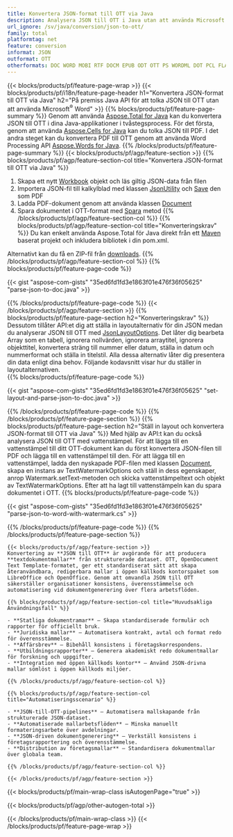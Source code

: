 ```yaml
---
title: Konvertera JSON-format till OTT via Java
description: Analysera JSON till OTT i Java utan att använda Microsoft Word
url_ignore: /sv/java/conversion/json-to-ott/
family: total
platformtag: net
feature: conversion
informat: JSON
outformat: OTT
otherformats: DOC WORD MOBI RTF DOCM EPUB ODT OTT PS WORDML DOT PCL FLATOPC DOTX
---
```

{{< blocks/products/pf/feature-page-wrap >}}
{{< blocks/products/pf/i18n/feature-page-header h1="Konvertera JSON-format till OTT via Java" h2="På premiss Java API för att tolka JSON till OTT utan att använda Microsoft<sup>&reg;</sup> Word" >}}
{{% blocks/products/pf/feature-page-summary %}}
Genom att använda [Aspose.Total for Java](https://products.aspose.com/total/java/) kan du konvertera JSON till OTT i dina Java-applikationer i tvåstegsprocess. För det första, genom att använda [Aspose.Cells for Java](https://products.aspose.com/cells/java/) kan du tolka JSON till PDF. I det andra steget kan du konvertera PDF till OTT genom att använda Word Processing API [Aspose.Words for Java](https://products.aspose.com/words/java/).
{{% /blocks/products/pf/feature-page-summary  %}}
{{< blocks/products/pf/agp/feature-section >}}
{{% blocks/products/pf/agp/feature-section-col title="Konvertera JSON-format till OTT via Java" %}}
1. Skapa ett nytt [Workbook](https://reference.aspose.com/cells/java/com.aspose.cells/Workbook) objekt och läs giltig JSON-data från filen
2. Importera JSON-fil till kalkylblad med klassen [JsonUtility](https://reference.aspose.com/cells/java/com.aspose.cells/JsonUtility) och [Save](https://reference.aspose.com/cells/java/com.aspose.cells/workbook#save(java.lang.String,%20com.aspose.cells.SaveOptions)) den som PDF
3. Ladda PDF-dokument genom att använda klassen [Document](https://reference.aspose.com/words/java/com.aspose.words/Document)
4. Spara dokumentet i OTT-format med [Spara](https://reference.aspose.com/words/java/com.aspose.words/Document#save(java.lang.String,com.aspose.words.SaveOptions)) metod
{{% /blocks/products/pf/agp/feature-section-col %}}
{{% blocks/products/pf/agp/feature-section-col title="Konverteringskrav" %}}
Du kan enkelt använda Aspose.Total för Java direkt från ett [Maven](https://releases.aspose.com/total/java/) baserat projekt och inkludera bibliotek i din pom.xml.

Alternativt kan du få en ZIP-fil från [downloads](https://releases.aspose.comtotal/java).
{{% /blocks/products/pf/agp/feature-section-col %}}
{{% blocks/products/pf/feature-page-code %}}

{{< gist "aspose-com-gists" "35ed6fd1fd3e1863f01e476f36f05625" "parse-json-to-doc.java" >}}


{{% /blocks/products/pf/feature-page-code %}}
{{< /blocks/products/pf/agp/feature-section >}}
{{% blocks/products/pf/feature-page-section  h2="Konverteringskrav" %}}
Dessutom tillåter API:et dig att ställa in layoutalternativ för din JSON medan du analyserar JSON till OTT med [JsonLayoutOptions](https://reference.aspose.com/cells/java/com.aspose.cells/jsonlayoutoptions). Det låter dig bearbeta Array som en tabell, ignorera nollvärden, ignorera arraytitel, ignorera objekttitel, konvertera sträng till nummer eller datum, ställa in datum och nummerformat och ställa in titelstil. Alla dessa alternativ låter dig presentera din data enligt dina behov. Följande kodavsnitt visar hur du ställer in layoutalternativen.  
{{% blocks/products/pf/feature-page-code %}}

{{< gist "aspose-com-gists" "35ed6fd1fd3e1863f01e476f36f05625" "set-layout-and-parse-json-to-doc.java" >}}

{{% /blocks/products/pf/feature-page-code  %}}
{{% /blocks/products/pf/feature-page-section %}}
{{% blocks/products/pf/feature-page-section  h2="Ställ in layout och konvertera JSON-format till OTT via Java" %}}
Med hjälp av API:t kan du också analysera JSON till OTT med vattenstämpel. För att lägga till en vattenstämpel till ditt OTT-dokument kan du först konvertera JSON-filen till PDF och lägga till en vattenstämpel till den. För att lägga till en vattenstämpel, ladda den nyskapade PDF-filen med klassen [Document](https://reference.aspose.com/words/java/com.aspose.words/Document), skapa en instans av TextWatermarkOptions och ställ in dess egenskaper, anrop Watermark.setText-metoden och skicka vattenstämpeltext och objekt av TextWatermarkOptions. Efter att ha lagt till vattenstämpeln kan du spara dokumentet i OTT. 
{{% blocks/products/pf/feature-page-code %}}

{{< gist "aspose-com-gists" "35ed6fd1fd3e1863f01e476f36f05625" "parse-json-to-word-with-watermark.cs" >}}

{{% /blocks/products/pf/feature-page-code  %}}
{{% /blocks/products/pf/feature-page-section %}}
```
{{< blocks/products/pf/agp/feature-section >}}
Konvertering av **JSON till OTT** är avgörande för att producera **textdokumentmallar** från strukturerade dataset. OTT, OpenDocument Text Template-formatet, ger ett standardiserat sätt att skapa återanvändbara, redigerbara mallar i öppen källkods kontorspaket som LibreOffice och OpenOffice. Genom att omvandla JSON till OTT säkerställer organisationer konsistens, överensstämmelse och automatisering vid dokumentgenerering över flera arbetsflöden.

{{% blocks/products/pf/agp/feature-section-col title="Huvudsakliga Användningsfall" %}}

- **Statliga dokumentramar** – Skapa standardiserade formulär och rapporter för officiellt bruk.
- **Juridiska mallar** – Automatisera kontrakt, avtal och format redo för överensstämmelse.
- **Affärsbrev** – Bibehåll konsistens i företagskorrespondens.
- **Utbildningsrapporter** – Generera akademiskt redo dokumentmallar för forskning och uppgifter.
- **Integration med öppen källkods kontor** – Använd JSON-drivna mallar sömlöst i öppen källkods miljöer.

{{% /blocks/products/pf/agp/feature-section-col %}}

{{% blocks/products/pf/agp/feature-section-col title="Automatiseringsscenario" %}}

- **JSON-till-OTT-pipelines** – Automatisera mallskapande från strukturerade JSON-dataset.
- **Automatiserade mallarbetsflöden** – Minska manuellt formateringsarbete över avdelningar.
- **JSON-driven dokumentgenerering** – Verkställ konsistens i företagsrapportering och överensstämmelse.
- **Distribution av företagsmallar** – Standardisera dokumentmallar över globala team.

{{% /blocks/products/pf/agp/feature-section-col %}}

{{< /blocks/products/pf/agp/feature-section >}}
```
{{< blocks/products/pf/main-wrap-class isAutogenPage="true" >}}

{{< blocks/products/pf/agp/other-autogen-total >}}

{{< /blocks/products/pf/main-wrap-class >}}
{{< /blocks/products/pf/feature-page-wrap >}}